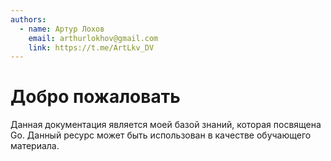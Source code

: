 ```yaml
---
authors:
  - name: Артур Лохов
    email: arthurlokhov@gmail.com
    link: https://t.me/ArtLkv_DV
---
```


# Добро пожаловать

Данная документация является моей базой знаний, которая посвящена Go.
Данный ресурс может быть использован в качестве обучающего материала.

